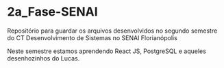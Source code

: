 # 2a_Fase-SENAI
Repositório para guardar os arquivos desenvolvidos no segundo semestre do CT Desenvolvimento de Sistemas no SENAI Florianópolis

Neste semestre estamos aprendendo React JS, PostgreSQL e aqueles desenhozinhos do Lucas.
